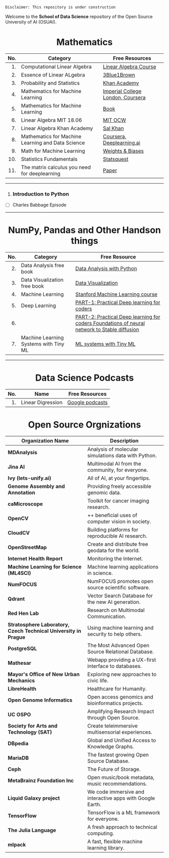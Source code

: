 
```
Disclaimer: This repository is under construction
```
Welcome to the **School of Data Science** repository of the Open Source University of AI (OSUAI). 

<h1 align='center'>Mathematics</h1> 

| No.  | Category                                   | Free Resources                                                                                                        |
|-----:|--------------------------------------------|-----------------------------------------------------------------------------------------------------------------------|
| 1.   | Computational Linear Algebra               | [Linear Algebra Course](https://www.youtube.com/watch?v=fNk_zzaMoSs&list=PLZHQObOWTQDPD3MizzM2xVFitgF8hE_ab)          |
| 2.   | Essence of Linear ALgebra                  | [3Blue1Brown](https://www.youtube.com/watch?v=WUvTyaaNkzM&list=PLZHQObOWTQDMsr9K-rj53DwVRMYO3t5Yr)                |
| 3.   | Probability and Statistics                 | [Khan Academy](https://www.khanacademy.org/math/statistics-probability)                                                                                     |
| 4.   | Mathematics for Machine Learning           | [Imperial College London, Coursera](https://www.coursera.org/learn/multivariate-calculus-machine-learning?)
| 5.   | Mathematics for Machine Learning           | [Book](https://mml-book.github.io/)  |
| 6.   | Linear Algebra MIT 18.06                   | [MIT OCW](https://ocw.mit.edu/courses/18-06-linear-algebra-spring-2010/)  |
| 7.   | Linear Algebra Khan Academy                | [Sal Khan](https://www.khanacademy.org/math/linear-algebra)  |
| 8.   | Mathematics for Machine Learning and Data Science | [Coursera, Deeplearning.ai](https://www.coursera.org/specializations/mathematics-for-machine-learning-and-data-science) |
| 9.   | Math for Machine Learning                  | [Weights & Biases](https://www.youtube.com/watch?v=uZeDTwWcnuY&list=PLD80i8An1OEGZ2tYimemzwC3xqkU0jKUg)
| 10.  | Statistics Fundamentals                    | [Statsquest](https://www.youtube.com/playlist?list=PLblh5JKOoLUK0FLuzwntyYI10UQFUhsY9)   |
| 11.  | The matrix calculus you need for deeplearning | [Paper](https://arxiv.org/pdf/1802.01528.pdf)  |


---
1. ### Introduction to Python
- [ ] Charles Babbage Episode
---
<h1 align='center'>NumPy, Pandas and Other Handson things</h1> 



| No. | Category                           | Free Resource                                                                                   |
|----:|------------------------------------|-------------------------------------------------------------------------------------------------|
| 2.  | Data Analysis free book            | [Data Analysis with Python](https://wesmckinney.com/book/)                                      |
| 3.  | Data Visualization free book       | [Data Visualization](https://clauswilke.com/dataviz/)                                           |
| 4.  | Machine Learning                   | [Stanford Machine Learning course](https://www.youtube.com/watch?v=jGwO_UgTS7I&list=PLoROMvodv4rMiGQp3WXShtMGgzqpfVfbU) |
| 5.  | Deep Learning                      | [PART-1: Practical Deep learning for coders](https://www.youtube.com/watch?v=8SF_h3xF3cE&list=PLfYUBJiXbdtSvpQjSnJJ_PmDQB_VyT5iU) |
| 6.  |                                    | [PART-2: Practical Deep learning for coders Foundations of neural network to Stable diffusion](https://www.youtube.com/watch?v=_7rMfsA24Ls&list=PLfYUBJiXbdtRUvTUYpLdfHHp9a58nWVXP) |
| 7.  | Machine Learning Systems with Tiny ML | [ ML systems with Tiny ML](https://harvard-edge.github.io/cs249r_book/) |
---

<h1 align='center'>Data Science Podcasts</h1> 

| No.  | Name                 | Free Resources                                                                                                        |
|-----:|-----------------------------|-----------------------------------------------------------------------------------------------------------------------|
| 1.   | Linear Digression              | [Google podcasts](https://podcasts.google.com/feed/aHR0cHM6Ly9mZWVkcy5mZWVkYnVybmVyLmNvbS91ZGFjaXR5LWxpbmVhci1kaWdyZXNzaW9ucw?sa=X&ved=0CAMQ4aUDahgKEwiY1PCYg_WCAxUAAAAAHQAAAAAQpwo)         |

<h1 align='center'>Open Source Orgnizations</h1> 

| Organization Name                                   | Description                                                |
| ---------------------------------------------------- | ---------------------------------------------------------- |
| **MDAnalysis**                                       | Analysis of molecular simulations data with Python.         |
| **Jina AI**                                          | Multimodal AI from the community, for everyone.             |
| **Ivy (lets-unify.ai)**                              | All of AI, at your fingertips.                              |
| **Genome Assembly and Annotation**                   | Providing freely accessible genomic data.                  |
| **caMicroscope**                                     | Toolkit for cancer imaging research.                        |
| **OpenCV**                                           | ++ beneficial uses of computer vision in society.           |
| **CloudCV**                                          | Building platforms for reproducible AI research.            |
| **OpenStreetMap**                                    | Create and distribute free geodata for the world.          |
| **Internet Health Report**                           | Monitoring the Internet.                                    |
| **Machine Learning for Science (ML4SCI)**             | Machine learning applications in science.                   |
| **NumFOCUS**                                         | NumFOCUS promotes open source scientific software.          |
| **Qdrant**                                           | Vector Search Database for the new AI generation.           |
| **Red Hen Lab**                                      | Research on Multimodal Communication.                       |
| **Stratosphere Laboratory, Czech Technical University in Prague** | Using machine learning and security to help others.  |
| **PostgreSQL**                                       | The Most Advanced Open Source Relational Database.          |
| **Mathesar**                                         | Webapp providing a UX-first interface to databases.         |
| **Mayor's Office of New Urban Mechanics**            | Exploring new approaches to civic life.                     |
| **LibreHealth**                                      | Healthcare for Humanity.                                    |
| **Open Genome Informatics**                          | Open access genomics and bioinformatics projects.           |
| **UC OSPO**                                          | Amplifying Research Impact through Open Source.             |
| **Society for Arts and Technology (SAT)**            | Create teleimmersive multisensorial experiences.            |
| **DBpedia**                                          | Global and Unified Access to Knowledge Graphs.              |
| **MariaDB**                                          | The fastest growing Open Source Database.                   |
| **Ceph**                                             | The Future of Storage.                                      |
| **MetaBrainz Foundation Inc**                        | Open music/book metadata, music recommendations.            |
| **Liquid Galaxy project**                             | We code immersive and interactive apps with Google Earth.   |
| **TensorFlow**                                       | TensorFlow is a ML framework for everyone.                  |
| **The Julia Language**                                | A fresh approach to technical computing.                    |
| **mlpack**                                           | A fast, flexible machine learning library.                  |


